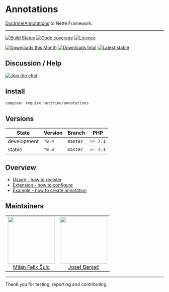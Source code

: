 # Annotations

[Doctrine\Annotations](http://docs.doctrine-project.org/projects/doctrine-common/en/latest/reference/annotations.html) to Nette Framework.

-----

[![Build Status](https://img.shields.io/travis/nettrine/annotations.svg?style=flat-square)](https://travis-ci.org/nettrine/annotations)
[![Code coverage](https://img.shields.io/coveralls/nettrine/annotations.svg?style=flat-square)](https://coveralls.io/r/nettrine/annotations)
[![Licence](https://img.shields.io/packagist/l/nettrine/annotations.svg?style=flat-square)](https://packagist.org/packages/nettrine/annotations)

[![Downloads this Month](https://img.shields.io/packagist/dm/nettrine/annotations.svg?style=flat-square)](https://packagist.org/packages/nettrine/annotations)
[![Downloads total](https://img.shields.io/packagist/dt/nettrine/annotations.svg?style=flat-square)](https://packagist.org/packages/nettrine/annotations)
[![Latest stable](https://img.shields.io/packagist/v/nettrine/annotations.svg?style=flat-square)](https://packagist.org/packages/nettrine/annotations)

## Discussion / Help

[![Join the chat](https://img.shields.io/gitter/room/nettrine/nettrine.svg?style=flat-square)](https://gitter.im/nettrine/nettrine)

## Install

```sh
composer require nettrine/annotations
```

## Versions

| State       | Version | Branch   | PHP      |
|-------------|---------|----------|----------|
| development | `^0.4`  | `master` | `>= 7.1` |
| stable      | `^0.3`  | `master` | `>= 7.1` |

## Overview

- [Usage - how to register](https://github.com/nettrine/annotations/blob/master/.docs/README.md#usage)
- [Extension - how to configure](https://github.com/nettrine/annotations/blob/master/.docs/README.md#configuration)
- [Example - how to create annotation](https://github.com/nettrine/annotations/blob/master/.docs/README.md#example)

## Maintainers

<table>
  <tbody>
    <tr>
      <td align="center">
        <a href="https://github.com/f3l1x">
            <img width="150" height="150" src="https://avatars2.githubusercontent.com/u/538058?v=3&s=150">
        </a>
        </br>
        <a href="https://github.com/f3l1x">Milan Felix Šulc</a>
      </td>
      <td align="center">
        <a href="https://github.com/benijo">
            <img width="150" height="150" src="https://avatars3.githubusercontent.com/u/6731626?v=3&s=150">
        </a>
        </br>
        <a href="https://github.com/benijo">Josef Benjač</a>
      </td>
    </tr>
  <tbody>
</table>

-----

Thank you for testing, reporting and contributing.
